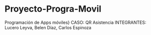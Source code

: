 # Proyecto-Progra-Movil
Programación de Apps móviles}
CASO: QR Asistencia
INTEGRANTES: Lucero Leyva, Belen Díaz, Carlos Espinoza
